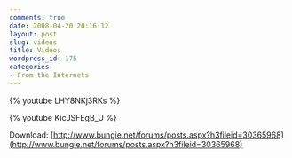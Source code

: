 ```yaml
---
comments: true
date: 2008-04-20 20:16:12
layout: post
slug: videos
title: Videos
wordpress_id: 175
categories:
- From the Internets
---
```


{% youtube LHY8NKj3RKs %}


{% youtube KicJSFEgB_U %}


Download: [http://www.bungie.net/forums/posts.aspx?h3fileid=30365968](http://www.bungie.net/forums/posts.aspx?h3fileid=30365968)
